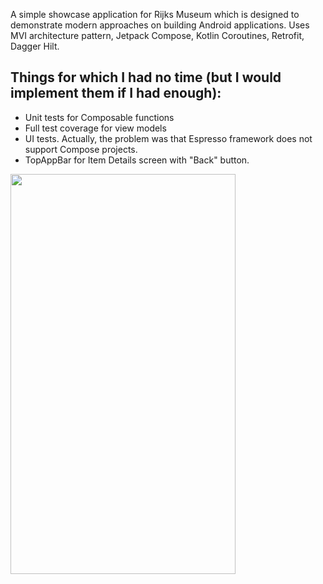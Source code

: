 
A simple showcase application for Rijks Museum which is designed to demonstrate modern 
approaches on building Android applications. Uses MVI architecture pattern, Jetpack Compose, Kotlin 
Coroutines, Retrofit, Dagger Hilt.


## Things for which I had no time (but I would implement them if I had enough):
- Unit tests for Composable functions
- Full test coverage for view models
- UI tests. Actually, the problem was that Espresso framework does not support Compose projects.
- TopAppBar for Item Details screen with "Back" button.

<img src="video1.gif" width="360" height="640" />